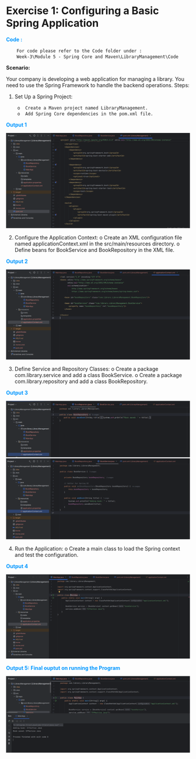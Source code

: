 # Exercise 1: Configuring a Basic Spring Application

<span style="color:#0096FF;">**Code :** </span>
        
        For code please refer to the Code folder under :
        Week-3\Module 5 - Spring Core and Maven\LibraryManagement\Code


**Scenario:**

Your company is developing a web application for managing a library. You need to use the Spring Framework to handle the backend operations.
Steps:
1.	Set Up a Spring Project:

         o	Create a Maven project named LibraryManagement.
         o	Add Spring Core dependencies in the pom.xml file.

<span style="color:#0096FF;">**Output 1** </span>

![alt text](IMG/image.png)

2.	Configure the Application Context:
        o	Create an XML configuration file named applicationContext.xml in the src/main/resources directory.
        o	Define beans for BookService and BookRepository in the XML file.

<span style="color:#0096FF;">**Output 2** </span>

![alt text](IMG/image-1.png)

3.	Define Service and Repository Classes:
        o	Create a package com.library.service and add a class BookService.
        o	Create a package com.library.repository and add a class BookRepository.

<span style="color:#0096FF;">**Output 3** </span>

![alt text](IMG/image-2.png)
![alt text](IMG/image-3.png)

4.	Run the Application:
        o	Create a main class to load the Spring context and test the configuration.

<span style="color:#0096FF;">**Output 4** </span>

![alt text](IMG/image-4.png)

<span style="color:#0096FF;">**Output 5: Final ouptut on running the Program** </span>

![alt text](IMG/image-5.png)